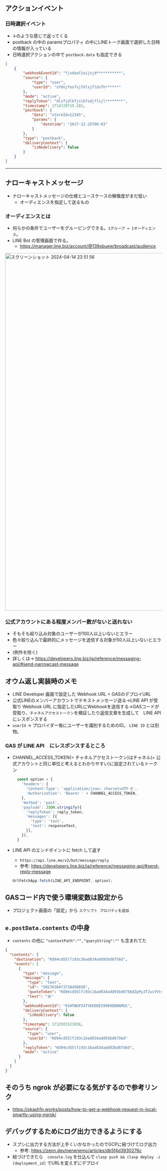 ## アクションイベント
### 日時選択イベント
- ↓のような感じで返ってくる
- postback の中の paramsプロパティ の中にLINEトーク画面で選択した日時の情報が入っている
- 日時選択アクションの中で `postback.data` も指定できる
```json
[
    {
        "webhookEventId": "fjsdoafjoijsjd***********",
        "source": {
            "type": "user",
            "userId": "sfdojfosfsjfdlsjfldsfh******"
        },
        "mode": "active",
        "replyToken": "dlsfjdlkfjslkfsdjflsjl********",
        "timestamp": 1714729715.281,
        "postback": {
            "data": "storeId=12345",
            "params": {
                "datetime": "2017-12-25T00:03"
            }
        },
        "type": "postback",
        "deliveryContext": {
            "isRedelivery": false
        }
    }
]
```

---

## ナローキャストメッセージ
- ナローキャストメッセージの仕様とユースケースの解像度がまだ低い
  - オーディエンスを指定して送るもの
 
### オーディエンスとは
- 何らかの条件でユーザーをグルーピングできる。`1グループ = 1オーディエンス`。
- LINE Bot の管理画面で作る。
  - https://manager.line.biz/account/@139xbuew/broadcast/audience

<img width="1146" alt="スクリーンショット 2024-04-14 23 51 56" src="https://github.com/naon708/til/assets/77439261/c0cd8af7-fdf7-4c23-a02c-2a096b8c0099">

### 公式アカウントにある程度メンバー数がないと送れない
- そもそも絞り込み対象のユーザーが100人以上いないとエラー
- 色々絞り込んで最終的にメッセージを送信する対象が50人以上いないとエラー
- (例外を除く)
- 詳しくは→ https://developers.line.biz/ja/reference/messaging-api/#send-narrowcast-message

## オウム返し実装時のメモ
- LINE Developer 画面で設定した Webhook URL = GASのデプロイURL
- 公式LINEのメンバーアカウントでテキストメッセージ送る→LINE API が受取り Webhook URL に指定したURLにWebhookを送信する→GASコードが受取り、`チャネルアクセストークン`を検証したり返信文章を生成して　LINE API　にレスポンスする
- `userId` -> プロバイダー毎にユーザーを識別するためのID。 `LINE ID` とは別物。

### GAS が LINE API　にレスポンスするところ
- CHANNEL_ACCESS_TOKEN(= チャネルアクセストークン)はチャネル(= 公式アカウントと同じ単位と考えるとわかりやすい)に設定されているトークン
  ```js
    const option = {
      'headers': {
        'Content-Type': 'application/json; charset=UTF-8',
        'Authorization': 'Bearer ' + CHANNEL_ACCESS_TOKEN,
      },
      'method': 'post',
      'payload': JSON.stringify({
        'replyToken': reply_token,
        'messages': [{
          'type': 'text',
          'text': responseText,
        }],
      }),
    }
  ```

- LINE API のエンドポイントに fetch して返す
  - `https://api.line.me/v2/bot/message/reply`
  - 参考: https://developers.line.biz/ja/reference/messaging-api/#send-reply-message
  ```js
  UrlFetchApp.fetch(LINE_API_ENDPOINT, option);
  ```

## GASコード内で使う環境変数は設定から
- プロジェクト画面の「設定」から `スクリプト プロパティを追加` 

## `e.postData.contents` の中身
- `contents` の他に `"contextPath":"","queryString":""` も含まれてた 
```json
{
  "contents": {
    "destination": "KO94cd55lfi93c16ad834add93bd6756d",
    "events": [
      {
        "type": "message",
        "message": {
          "type": "text",
          "id": "5027638473738450036",
          "quoteToken": "KO94cd55lfi93c16ad834add93bd6756dZpPyJTJusYVtvzNiC4h_-Z_WsC_xtZYFpYl6uTPzO0mtsgl0NDAJZ7S4Zhof0JMaex506a3yxoqwwb50P56YJ6V_bmaErj1op7uOMA1ja5ltmIn-C9qg35A",
          "text": "あ"
        },
        "webhookEventId": "01HTWGPZ47VEKDOEI99098DN6MGS",
        "deliveryContext": {
          "isRedelivery": false
        },
        "timestamp": 1712501521036,
        "source": {
          "type": "user",
          "userId": "KO94cd55lfi93c16ad834add93bd6756d"
        },
        "replyToken": "KO94cd55lfi93c16ad834add93bd6756d",
        "mode": "active"
      }
    ]
  }
}
```


## そのうち ngrok が必要になる気がするので参考リンク
- https://okash1n.works/posts/how-to-get-a-webhook-request-in-local-smartly-using-ngrok/

## デバッグするためにログ出力できるようにする
- スプシに出力する方法が上手くいかなかったのでGCPに紐づけてログ出力
  - 参考: https://zenn.dev/nenenemo/articles/db5f4d3930276c
- 紐づけできたら　`console.log` を仕込んで `clasp push && clasp deploy -i [deployment_id]` でURLを変えずにデプロイ
